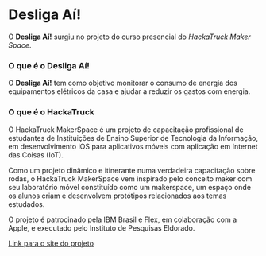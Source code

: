 # Desliga Aí!

O __Desliga Aí!__ surgiu no projeto do curso presencial do _HackaTruck Maker Space_.

### O que é o Desliga Aí!

O __Desliga Aí!__ tem como objetivo monitorar o consumo de energia dos equipamentos elétricos da casa e ajudar a reduzir os gastos com energia.

### O que é o HackaTruck

O HackaTruck MakerSpace é um projeto de capacitação profissional de estudantes de Instituições de Ensino Superior de Tecnologia da Informação, em desenvolvimento iOS para aplicativos móveis com aplicação em Internet das Coisas (IoT).

Como um projeto dinâmico e itinerante numa verdadeira capacitação sobre rodas, o HackaTruck  MakerSpace vem inspirado pelo conceito maker com seu laboratório móvel constituído como um makerspace, um espaço onde os alunos criam e desenvolvem protótipos relacionados aos temas estudados.

O projeto é patrocinado pela IBM Brasil e Flex, em colaboração com a Apple, e executado pelo Instituto de Pesquisas Eldorado.

[Link para o site do projeto](https://hackatruck.com.br)